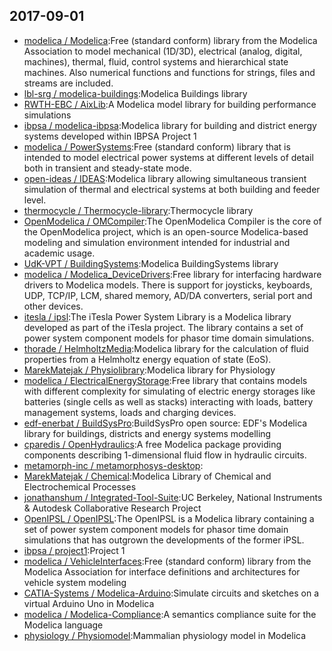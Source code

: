 ## 2017-09-01

* [modelica / Modelica](https://github.com/modelica/Modelica):Free (standard conform) library from the Modelica Association to model mechanical (1D/3D), electrical (analog, digital, machines), thermal, fluid, control systems and hierarchical state machines. Also numerical functions and functions for strings, files and streams are included.
* [lbl-srg / modelica-buildings](https://github.com/lbl-srg/modelica-buildings):Modelica Buildings library
* [RWTH-EBC / AixLib](https://github.com/RWTH-EBC/AixLib):A Modelica model library for building performance simulations
* [ibpsa / modelica-ibpsa](https://github.com/ibpsa/modelica-ibpsa):Modelica library for building and district energy systems developed within IBPSA Project 1
* [modelica / PowerSystems](https://github.com/modelica/PowerSystems):Free (standard conform) library that is intended to model electrical power systems at different levels of detail both in transient and steady-state mode.
* [open-ideas / IDEAS](https://github.com/open-ideas/IDEAS):Modelica library allowing simultaneous transient simulation of thermal and electrical systems at both building and feeder level.
* [thermocycle / Thermocycle-library](https://github.com/thermocycle/Thermocycle-library):Thermocycle library
* [OpenModelica / OMCompiler](https://github.com/OpenModelica/OMCompiler):The OpenModelica Compiler is the core of the OpenModelica project, which is an open-source Modelica-based modeling and simulation environment intended for industrial and academic usage.
* [UdK-VPT / BuildingSystems](https://github.com/UdK-VPT/BuildingSystems):Modelica BuildingSystems library
* [modelica / Modelica_DeviceDrivers](https://github.com/modelica/Modelica_DeviceDrivers):Free library for interfacing hardware drivers to Modelica models. There is support for joysticks, keyboards, UDP, TCP/IP, LCM, shared memory, AD/DA converters, serial port and other devices.
* [itesla / ipsl](https://github.com/itesla/ipsl):The iTesla Power System Library is a Modelica library developed as part of the iTesla project. The library contains a set of power system component models for phasor time domain simulations.
* [thorade / HelmholtzMedia](https://github.com/thorade/HelmholtzMedia):Modelica library for the calculation of fluid properties from a Helmholtz energy equation of state (EoS).
* [MarekMatejak / Physiolibrary](https://github.com/MarekMatejak/Physiolibrary):Modelica library for Physiology
* [modelica / ElectricalEnergyStorage](https://github.com/modelica/ElectricalEnergyStorage):Free library that contains models with different complexity for simulating of electric energy storages like batteries (single cells as well as stacks) interacting with loads, battery management systems, loads and charging devices.
* [edf-enerbat / BuildSysPro](https://github.com/edf-enerbat/BuildSysPro):BuildSysPro open source: EDF's Modelica library for buildings, districts and energy systems modelling
* [cparedis / OpenHydraulics](https://github.com/cparedis/OpenHydraulics):A free Modelica package providing components describing 1-dimensional fluid flow in hydraulic circuits.
* [metamorph-inc / metamorphosys-desktop](https://github.com/metamorph-inc/metamorphosys-desktop):
* [MarekMatejak / Chemical](https://github.com/MarekMatejak/Chemical):Modelica Library of Chemical and Electrochemical Processes
* [jonathanshum / Integrated-Tool-Suite](https://github.com/jonathanshum/Integrated-Tool-Suite):UC Berkeley, National Instruments & Autodesk Collaborative Research Project
* [OpenIPSL / OpenIPSL](https://github.com/OpenIPSL/OpenIPSL):The OpenIPSL is a Modelica library containing a set of power system component models for phasor time domain simulations that has outgrown the developments of the former iPSL.
* [ibpsa / project1](https://github.com/ibpsa/project1):Project 1
* [modelica / VehicleInterfaces](https://github.com/modelica/VehicleInterfaces):Free (standard conform) library from the Modelica Association for interface definitions and architectures for vehicle system modeling
* [CATIA-Systems / Modelica-Arduino](https://github.com/CATIA-Systems/Modelica-Arduino):Simulate circuits and sketches on a virtual Arduino Uno in Modelica
* [modelica / Modelica-Compliance](https://github.com/modelica/Modelica-Compliance):A semantics compliance suite for the Modelica language
* [physiology / Physiomodel](https://github.com/physiology/Physiomodel):Mammalian physiology model in Modelica
